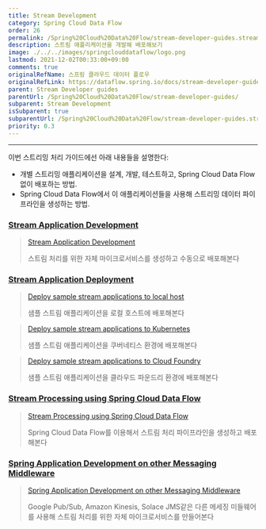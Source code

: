 ```yaml
---
title: Stream Development
category: Spring Cloud Data Flow
order: 26
permalink: /Spring%20Cloud%20Data%20Flow/stream-developer-guides.stream-development/
description: 스트림 애플리케이션을 개발해 배포해보기
image: ./../../images/springclouddataflow/logo.png
lastmod: 2021-12-02T00:33:00+09:00
comments: true
originalRefName: 스프링 클라우드 데이터 플로우
originalRefLink: https://dataflow.spring.io/docs/stream-developer-guides/streams/
parent: Stream Developer guides
parentUrl: /Spring%20Cloud%20Data%20Flow/stream-developer-guides/
subparent: Stream Development
isSubparent: true
subparentUrl: /Spring%20Cloud%20Data%20Flow/stream-developer-guides.stream-development/
priority: 0.3
---
```


---

이번 스트리밍 처리 가이드에선 아래 내용들을 설명한다:

- 개별 스트리밍 애플리케이션을 설계, 개발, 테스트하고,  Spring Cloud Data Flow 없이 배포하는 방법.
- Spring Cloud Data Flow에서 이 애플리케이션들을 사용해 스트리밍 데이터 파이프라인을 생성하는 방법.

### [Stream Application Development](../stream-developer-guides.stream-development.stream-application-development)

> [Stream Application Development](../stream-developer-guides.stream-development.stream-application-development)
>
> 스트림 처리를 위한 자체 마이크로서비스를 생성하고 수동으로 배포해본다

### [Stream Application Deployment](../stream-developer-guides.stream-development.stream-application-deployment)

> [Deploy sample stream applications to local host](../stream-developer-guides.stream-development.stream-application-deployment.local)
>
> 샘플 스트림 애플리케이션을 로컬 호스트에 배포해본다

> [Deploy sample stream applications to Kubernetes](../stream-developer-guides.stream-development.stream-application-deployment.kubernetes)
>
> 샘플 스트림 애플리케이션을 쿠버네티스 환경에 배포해본다

> [Deploy sample stream applications to Cloud Foundry](../stream-developer-guides.stream-development.stream-application-deployment.cloud-foundry)
> 
> 샘플 스트림 애플리케이션을 클라우드 파운드리 환경에 배포해본다

### [Stream Processing using Spring Cloud Data Flow](../stream-developer-guides.stream-development.stream-processing)

> [Stream Processing using Spring Cloud Data Flow](../stream-developer-guides.stream-development.stream-processing)
>
> Spring Cloud Data Flow를 이용해서 스트림 처리 파이프라인을 생성하고 배포해본다

### [Spring Application Development on other Messaging Middleware](../stream-developer-guides.stream-development.stream-other-binders)

> [Spring Application Development on other Messaging Middleware](../stream-developer-guides.stream-development.stream-other-binders)
>
> Google Pub/Sub, Amazon Kinesis, Solace JMS같은 다른 메세징 미들웨어를 사용해 스트림 처리를 위한 자체 마이크로서비스를 만들어본다
